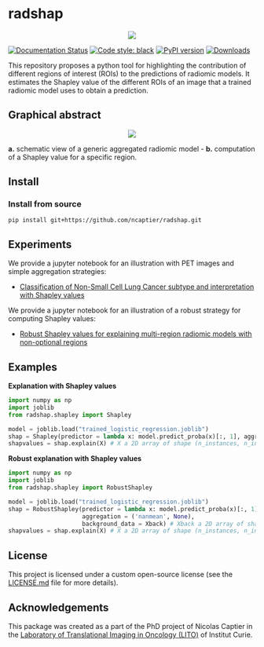 # radshap

<p align="center">
    <img src="docs/images/radshap_logo.png"/>
</p>

[![Documentation Status](https://readthedocs.org/projects/radshap/badge/?version=latest)](https://radshap.readthedocs.io/en/latest/?badge=latest)
[![Code style: black](https://img.shields.io/badge/code%20style-black-000000.svg)](https://github.com/psf/black)
[![PyPI version](https://badge.fury.io/py/radshap.svg)](https://badge.fury.io/py/radshap)
[![Downloads](https://pepy.tech/badge/radshap)](https://pepy.tech/project/radhsap)

This repository proposes a python tool for highlighting the contribution of different regions of interest (ROIs) to the predictions of radiomic models.
It estimates the Shapley value of the different ROIs of an image that a trained radiomic model uses to obtain a prediction.

## Graphical abstract

<p align="center">
    <img src="docs/images/graphical_abstract.png"/>
</p>
<b>a.</b> schematic view of a generic aggregated radiomic model - <b>b.</b> computation of a Shapley value for a specific region.

## Install

### Install from source
```
pip install git+https://github.com/ncaptier/radshap.git
```
## Experiments
We provide a jupyter notebook for an illustration with PET images and simple aggregation strategies:
* [Classification of Non-Small Cell Lung Cancer subtype and interpretation with Shapley values](examples/nsclc_subtype_classification.ipynb)

We provide a jupyter notebook for an illustration of a robust strategy for computing Shapley values:
* [Robust Shapley values for explaining multi-region radiomic models with non-optional regions](examples/robust_shapleyvalues.ipynb)

## Examples
**Explanation with Shapley values**
```python
import numpy as np
import joblib
from radshap.shapley import Shapley

model = joblib.load("trained_logistic_regression.joblib")
shap = Shapley(predictor = lambda x: model.predict_proba(x)[:, 1], aggregation = ('mean', None))
shapvalues = shap.explain(X) # X a 2D array of shape (n_instances, n_instance_features)
```

**Robust explanation with Shapley values**
```python
import numpy as np
import joblib
from radshap.shapley import RobustShapley

model = joblib.load("trained_logistic_regression.joblib")
shap = RobustShapley(predictor = lambda x: model.predict_proba(x)[:, 1],
                     aggregation = ('nanmean', None),
                     background_data = Xback) # Xback a 2D array of shape (n_samples_background, n_input_features)
shapvalues = shap.explain(X) # X a 2D array of shape (n_instances, n_instance_features)
```
## License
This project is licensed under a custom open-source license (see the [LICENSE.md](LICENSE.md) file for more details).
## Acknowledgements

This package was created as a part of the PhD project of Nicolas Captier in the [Laboratory of Translational Imaging in Oncology (LITO)](https://www.lito-web.fr/en/) of Institut Curie.